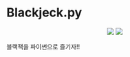 # Blackjeck.py

<div align="center">
   <img src="https://img.shields.io/badge/Visual Studio Code-007ACC?style=flat&logo=visualstudiocode&logoColor=white"/>
   <img src="https://img.shields.io/badge/Python-3776AB?style=flat&logo=python&logoColor=white"/>
</div>

블랙잭을 파이썬으로 즐기자!!
